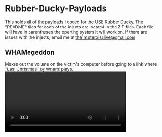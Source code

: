 # Rubber-Ducky-Payloads
This holds all of the payloads I coded for the USB Rubber Ducky. The "README" files for each of the injects are located in the ZIP files.
Each file will have in parentheses the operting system it will work on.
If there are issues with the injects, email me at the1misterxisalive@gmail.com

## WHAMegeddon
Maxes out the volume on the victim's computer before going to a link where "Last Christmas" by Wham! plays.
<video src='https://github.com/thatonemisterx/Rubber-Ducky-Payloads/assets/142122729/c44cb77f-1e39-423f-bd0c-4e9f4095bc1c' width=400/>
